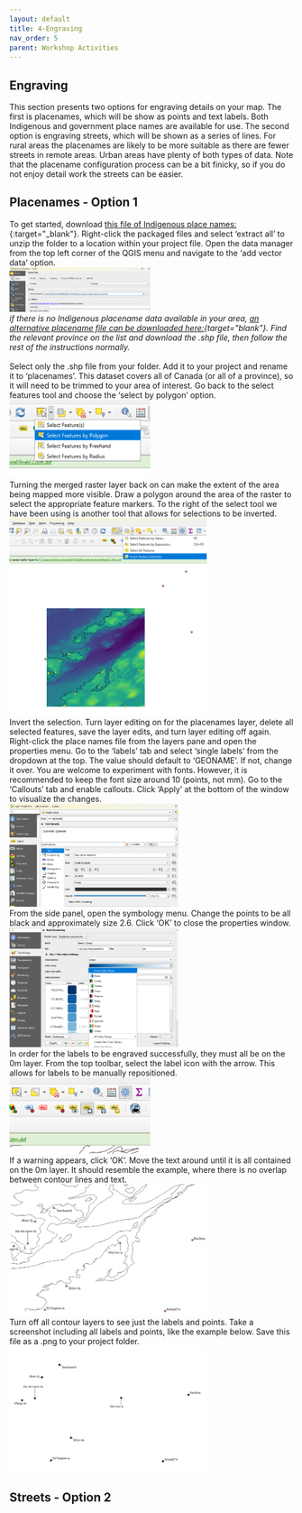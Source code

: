 ```yaml
---
layout: default
title: 4-Engraving
nav_order: 5
parent: Workshop Activities
---
```


## Engraving
This section presents two options for engraving details on your map. The first is placenames, which will be show as points and text labels. Both Indigenous and government place names are available for use. The second option is engraving streets, which will be shown as a series of lines. For rural areas the placenames are likely to be more suitable as there are fewer streets in remote areas. Urban areas have plenty of both types of data. Note that the placename configuration process can be a bit finicky, so if you do not enjoy detail work the streets can be easier. 
## Placenames - Option 1
To get started, download [this file of Indigenous place names:](https://ftp.maps.canada.ca/pub/nrcan_rncan/vector/geobase_cgn_toponyme/prov_shp_eng/cgn_indg_shp_eng.zip){:target="_blank"}. Right-click the packaged files and select ‘extract all’ to unzip the folder to a location within your project file. Open the data manager from the top left corner of the QGIS menu and navigate to the ‘add vector data’ option. <br>
<img src="images/vector_add.png" style="width:250px;" alt="QGIS add vector">
<br> *if there is no Indigenous placename data available in your area, [an alternative placename file can be downloaded here:](https://natural-resources.canada.ca/earth-sciences/geography/download-geographical-names-data/9245){target="blank"}. Find the relevant province on the list and download the .shp file, then follow the rest of the instructions normally.* <br> 
<br>Select only the .shp file from your folder. Add it to your project and rename it to ‘placenames’. This dataset covers all of Canada (or all of a province), so it will need to be trimmed to your area of interest. Go back to the select features tool and choose the ‘select by polygon’ option.<br>
<img src="images/poly_select.png" style="width:250px;" alt="QGIS select by polygon">
<br>Turning the merged raster layer back on can make the extent of the area being mapped more visible. Draw a polygon around the area of the raster to select the appropriate feature markers. To the right of the select tool we have been using is another tool that allows for selections to be inverted. <br>
<img src="images/points_select.png" style="width:350px;" alt="QGIS select by polygon">
<br>Invert the selection. Turn layer editing on for the placenames layer, delete all selected features, save the layer edits, and turn layer editing off again.
Right-click the place names file from the layers pane and open the properties menu. Go to the ‘labels’ tab and select ‘single labels’ from the dropdown at the top. The value should default to ‘GEONAME’. If not, change it over. You are welcome to experiment with fonts. However, it is recommended to keep the font size around 10 (points, not mm). Go to the ‘Callouts’ tab and enable callouts.  Click ‘Apply’ at the bottom of the window to visualize the changes.<br>
<img src="images/font.png" style="width:300px;" alt="QGIS select by polygon">
<br>From the side panel, open the symbology menu. Change the points to be all black and approximately size 2.6. Click ‘OK’ to close the properties window.<br>
<img src="images/symbol.png" style="width:300px;" alt="QGIS select by polygon">
<br>In order for the labels to be engraved successfully, they must all be on the 0m layer. From the top toolbar,  select the label icon with the arrow. This allows for labels to be manually repositioned.<br>
<img src="images/label_move.png" style="width:250px;" alt="QGIS select by polygon">
<br>If a warning appears, click  ‘OK’. Move the text around until it is all contained on the 0m layer. It should resemble the example, where there is no overlap between contour lines and text.<br>
<img src="images/format.png" style="width:350px;" alt="QGIS select by polygon">
<br>Turn off all contour layers to see just the labels and points. Take a screenshot including all labels and points, like the example below. Save this file as a .png to your project folder.<br>
<img src="images/label_only.png" style="width:350px;" alt="QGIS select by polygon">
## Streets - Option 2
